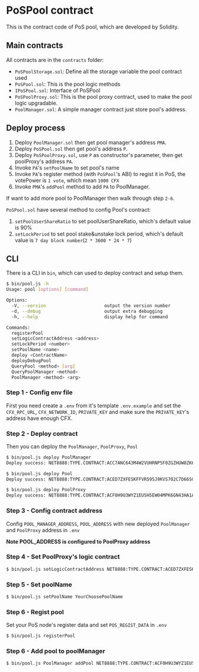 # PoSPool contract

This is the contract code of PoS pool, which are developed by Solidity.

## Main contracts

All contracts are in the `contracts` folder:

* `PoSPoolStorage.sol`: Define all the storage variable the pool contract used
* `PoSPool.sol`: This is the pool logic methods
* `IPoSPool.sol`: Interface of PoSPool
* `PoSPoolProxy.sol`: This is the pool proxy contract, used to make the pool logic upgradable.
* `PoolManager.sol`: A simple manager contract just store pool's address.

## Deploy process

1. Deploy `PoolManager.sol` then get pool manager's address `PMA`.
2. Deploy `PoSPool.sol` then get pool's address `P`.
3. Deploy `PoSPoolProxy.sol`, use `P` as constructor's parameter, then get poolProxy's address `PA`.
4. Invoke `PA`'s `setPoolName` to set pool's name
5. Invoke `PA`'s register method (with `PoSPool`'s ABI) to regist it in PoS, the votePower is `1 vote`, which mean `1000 CFX`
6. Invoke `PMA`'s `addPool` method to add `PA` to PoolManager.

If want to add more pool to PoolManager then walk through step `2-6`.

`PoSPool.sol` have several method to config Pool's contract:

1. `setPoolUserShareRatio` to set poolUserShareRatio, which's default value is 90%
2. `setLockPeriod` to set pool stake&unstake lock period, which's default value is `7 day block number`(`2 * 3600 * 24 * 7`)

## CLI

There is a CLI in `bin`, which can used to deploy contract and setup them.

```sh
$ bin/pool.js -h
Usage: pool [options] [command]

Options:
  -V, --version                      output the version number
  -d, --debug                        output extra debugging
  -h, --help                         display help for command

Commands:
  registerPool
  setLogicContractAddress <address>
  setLockPeriod <number>
  setPoolName <name>
  deploy <ContractName>
  deployDebugPool
  QueryPool <method> [arg]
  QueryPoolManager <method>
  PoolManager <method> <arg>
```

### Step 1 - Config env file

First you need create a `.env` from it's template `.env.example` and set the `CFX_RPC_URL`, `CFX_NETWORK_ID`, `PRIVATE_KEY` and make sure the `PRIVATE_KEY`'s address have enough CFX.

### Step 2 - Deploy contract

Then you can deploy the `PoolManager`, `PoolProxy`, `Pool`

```sh
$ bin/pool.js deploy PoolManager
Deploy success: NET8888:TYPE.CONTRACT:ACC7ANC643M4W2VUHRNP5F0ZGZHUW8ZK6AENY2XB11

$ bin/pool.js deploy Pool
Deploy success: NET8888:TYPE.CONTRACT:ACED7ZXFESKFFVR595J9KVS702C7D66SCUAMGHDPAA

$ bin/pool.js deploy PoolProxy
Deploy success: NET8888:TYPE.CONTRACT:ACF0H9U3WYZ1EUSH5EW04MPK6GN43HA1A6FWG7ZB0W
```

### Step 3 - Config contract address

Config `POOL_MANAGER_ADDRESS`, `POOL_ADDRESS` with new deployed `PoolManager` and `PoolProxy` address in `.env`

**Note POOL_ADDRESS is configured to PoolProxy address**

### Step 4 - Set PoolProxy's logic contract

```sh
$ bin/pool.js setLogicContractAddress NET8888:TYPE.CONTRACT:ACED7ZXFESKFFVR595J9KVS702C7D66SCUAMGHDPAA
```

### Step 5 - Set poolName

```sh
$ bin/pool.js setPoolName YourChoosePoolName
```

### Step 6 - Regist pool

Set your PoS node's register data and set `POS_REGIST_DATA` in `.env`

```sh
$ bin/pool.js registerPool
```

### Step 6 - Add pool to poolManager

```sh
$ bin/pool.js PoolManager addPool NET8888:TYPE.CONTRACT:ACF0H9U3WYZ1EUSH5EW04MPK6GN43HA1A6FWG7ZB0W
```
